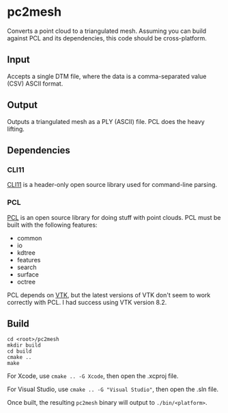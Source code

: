 # pc2mesh
Converts a point cloud to a triangulated mesh. Assuming you can build against PCL and its dependencies, this code should be cross-platform.

## Input
Accepts a single DTM file, where the data is a comma-separated value (CSV) ASCII format.

## Output
Outputs a triangulated mesh as a PLY (ASCII) file. PCL does the heavy lifting.

## Dependencies
### CLI11
[CLI11](https://github.com/CLIUtils/CLI11) is a header-only open source library used for command-line parsing.

### PCL
[PCL](https://github.com/PointCloudLibrary/pcl) is an open source library for doing stuff with point clouds. PCL must be built with the following features:
 - common
 - io
 - kdtree
 - features
 - search 
 - surface
 - octree

PCL depends on [VTK](https://github.com/Kitware/VTK), but the latest versions of VTK don't seem to work correctly with PCL. I had success using VTK version 8.2.

## Build
```
cd <root>/pc2mesh
mkdir build
cd build
cmake ..
make
```
For Xcode, use `cmake .. -G Xcode`, then open the .xcproj file.

For Visual Studio, use `cmake .. -G "Visual Studio"`, then open the .sln file.

Once built, the resulting `pc2mesh` binary will output to `./bin/<platform>`.
